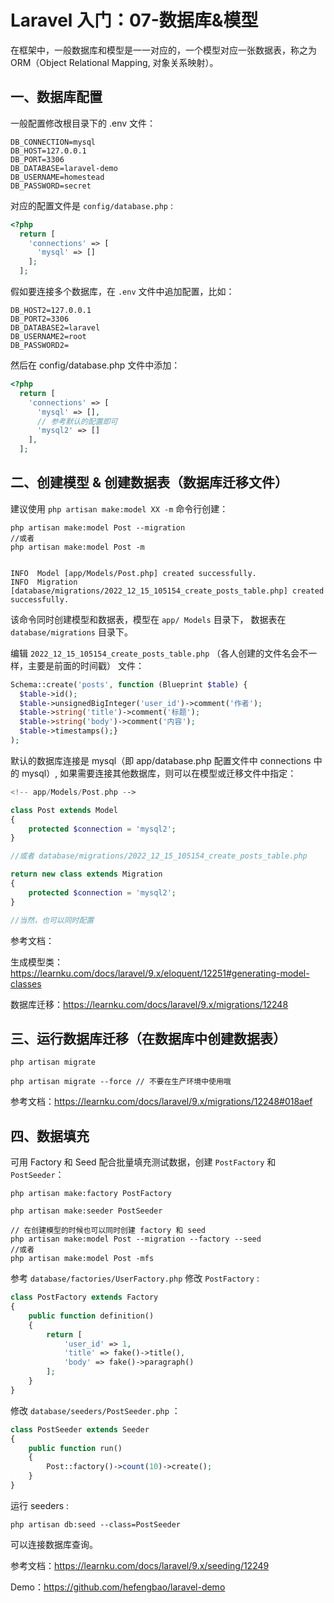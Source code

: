 # Laravel 入门：07-数据库&模型
在框架中，一般数据库和模型是一一对应的，一个模型对应一张数据表，称之为ORM（Object Relational Mapping, 对象关系映射）。

## 一、数据库配置

一般配置修改根目录下的 .env 文件：

```shell
DB_CONNECTION=mysql
DB_HOST=127.0.0.1
DB_PORT=3306
DB_DATABASE=laravel-demo
DB_USERNAME=homestead
DB_PASSWORD=secret
```

对应的配置文件是 `config/database.php` :

```php
<?php
  return [
    'connections' => [
      'mysql' => []
    ];
  ];
```

假如要连接多个数据库，在 `.env` 文件中追加配置，比如：

```shell
DB_HOST2=127.0.0.1
DB_PORT2=3306
DB_DATABASE2=laravel
DB_USERNAME2=root
DB_PASSWORD2=
```

然后在 config/database.php 文件中添加：

```php
<?php
  return [
    'connections' => [
      'mysql' => [],
      // 参考默认的配置即可
      'mysql2' => []
    ],
  ];
```

## 二、创建模型 &amp; 创建数据表（数据库迁移文件）

建议使用 `php artisan make:model XX -m` 命令行创建：

```shell
php artisan make:model Post --migration
//或者
php artisan make:model Post -m 


INFO  Model [app/Models/Post.php] created successfully.
INFO  Migration [database/migrations/2022_12_15_105154_create_posts_table.php] created successfully.
```

该命令同时创建模型和数据表，模型在 `app/ Models` 目录下， 数据表在 `database/migrations` 目录下。

编辑 `2022_12_15_105154_create_posts_table.php` （各人创建的文件名会不一样，主要是前面的时间戳） 文件：

```php
Schema::create('posts', function (Blueprint $table) {    
  $table->id();    
  $table->unsignedBigInteger('user_id')->comment('作者');    
  $table->string('title')->comment('标题');    
  $table->string('body')->comment('内容');    
  $table->timestamps();}
);
```

默认的数据库连接是 mysql（即 app/database.php 配置文件中 connections 中的 mysql）, 如果需要连接其他数据库，则可以在模型或迁移文件中指定：

```php
<!-- app/Models/Post.php -->

class Post extends Model
{ 
    protected $connection = 'mysql2';
}

//或者 database/migrations/2022_12_15_105154_create_posts_table.php

return new class extends Migration
{
    protected $connection = 'mysql2';
}

//当然，也可以同时配置
```

参考文档：

生成模型类：https://learnku.com/docs/laravel/9.x/eloquent/12251#generating-model-classes

数据库迁移：https://learnku.com/docs/laravel/9.x/migrations/12248

## 三、运行数据库迁移（在数据库中创建数据表）

```shell
php artisan migrate

php artisan migrate --force // 不要在生产环境中使用哦
```

参考文档：https://learnku.com/docs/laravel/9.x/migrations/12248#018aef

## 四、数据填充

可用 Factory 和 Seed 配合批量填充测试数据，创建 `PostFactory` 和 `PostSeeder`：

```shell
php artisan make:factory PostFactory

php artisan make:seeder PostSeeder

// 在创建模型的时候也可以同时创建 factory 和 seed
php artisan make:model Post --migration --factory --seed
//或者
php artisan make:model Post -mfs
```

参考 `database/factories/UserFactory.php` 修改 `PostFactory` :

```php
class PostFactory extends Factory
{
    public function definition()
    {
        return [
            'user_id' => 1,
            'title' => fake()->title(),
            'body' => fake()->paragraph()
        ];
    }
}
```

修改 `database/seeders/PostSeeder.php` ：

```php
class PostSeeder extends Seeder
{
    public function run()
    {
        Post::factory()->count(10)->create();
    }
}
```

运行 seeders :

```shell
php artisan db:seed --class=PostSeeder
```

可以连接数据库查询。

参考文档：https://learnku.com/docs/laravel/9.x/seeding/12249

Demo：https://github.com/hefengbao/laravel-demo